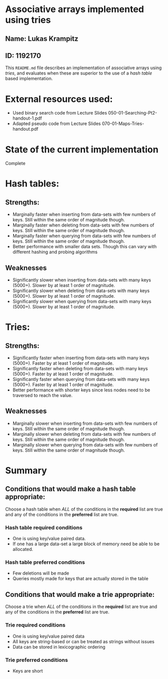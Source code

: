 
# Associative arrays implemented using tries

## Name: Lukas Krampitz
## ID: 1192170

This `README.md` file describes an implementation of associative
arrays using *tries*, and evaluates when these are superior to
the use of a *hash table* based implementation.

# External resources used:

* Used binary search code from Lecture Slides 050-01-Searching-Pt2-handout-1.pdf
* Adapted pseudo code from Lecture Slides 070-01-Maps-Tries-handout.pdf

# State of the current implementation

Complete

# Hash tables:

## Strengths:

* Marginally faster when inserting from data-sets with few numbers of keys. Still within the same order of magnitude though.
* Marginally faster when deleting from data-sets with few numbers of keys. Still within the same order of magnitude though.
* Marginally faster when querying from data-sets with few numbers of keys. Still within the same order of magnitude though.
* Better performance with smaller data sets. Though this can vary with different hashing and probing algorithms

## Weaknesses

* Significantly slower when inserting from data-sets with many keys (5000+). Slower by at least 1 order of magnitude.
* Significantly slower when deleting from data-sets with many keys (5000+). Slower by at least 1 order of magnitude.
* Significantly slower when querying from data-sets with many keys (5000+). Slower by at least 1 order of magnitude.

# Tries:

## Strengths:

* Significantly faster when inserting from data-sets with many keys (5000+). Faster by at least 1 order of magnitude.
* Significantly faster when deleting from data-sets with many keys (5000+). Faster by at least 1 order of magnitude.
* Significantly faster when querying from data-sets with many keys (5000+). Faster by at least 1 order of magnitude.
* Better performance with shorter keys since less nodes need to be traversed to reach the value.

## Weaknesses

* Marginally slower when inserting from data-sets with few numbers of keys. Still within the same order of magnitude though.
* Marginally slower when deleting from data-sets with few numbers of keys. Still within the same order of magnitude though.
* Marginally slower when querying from data-sets with few numbers of keys. Still within the same order of magnitude though.

# Summary

## Conditions that would make a hash table appropriate:

Choose a hash table when *ALL* of the conditions in the **required**
list are true and any of the conditions in the **preferred** list
are true.

### Hash table **required** conditions
* One is using key/value paired data.
* If one has a large data-set a large block of memory need be able to be allocated.

### Hash table **preferred** conditions
* Few deletions will be made
* Queries mostly made for keys that are actually stored in the table


## Conditions that would make a trie appropriate:

Choose a trie when *ALL* of the conditions in the **required**
list are true and any of the conditions in the **preferred** list
are true.

### Trie **required** conditions
* One is using key/value paired data
* All keys are string-based or can be treated as strings without issues
* Data can be stored in lexicographic ordering

### Trie **preferred** conditions
* Keys are short



